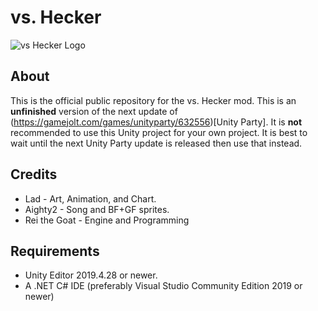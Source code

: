 # vs. Hecker
![vs Hecker Logo](https://user-images.githubusercontent.com/11689362/136032373-9f0cfa8a-05f2-49a3-b2db-e85c8e4bf61a.png)
## About
This is the official public repository for the vs. Hecker mod. This is an **unfinished** version of the next update of (https://gamejolt.com/games/unityparty/632556)[Unity Party]. It is **not** recommended to use this Unity project for your own project. It is best to wait until the next Unity Party update is released then use that instead.
## Credits
- Lad - Art, Animation, and Chart.
- Aighty2 - Song and BF+GF sprites.
- Rei the Goat - Engine and Programming
## Requirements
- Unity Editor 2019.4.28 or newer.
- A .NET C# IDE (preferably Visual Studio Community Edition 2019 or newer)

